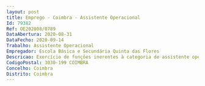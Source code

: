 ```yaml
--- 
layout: post
title: Emprego - Coimbra - Assistente Operacional
Id: 79382
Ref: OE202008/0789
DataAbertura: 2020-08-31
DataFecho: 2020-09-14
Trabalho: Assistente Operacional
Empregador: Escola Básica e Secundária Quinta das Flores
Descricao: Exercício de funções inerentes à categoria de assistente operacional
CodigoPostal: 3030-199 COIMBRA
Concelho: Coimbra
Distrito: Coimbra
--- 
```

